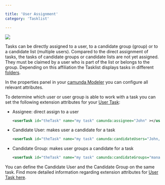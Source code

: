 ```yaml
---

title: 'User Assignment'
category: 'Tasklist'

---
```


<div class="row">
  <div class="col-xs-6 col-sm-6 col-md-3">
    <img data-img-thumb src="ref:asset:/assets/img/implementation-tasklist/tasklist-task-forms-eclipse.png" />
  </div>
  <div class="col-xs-6 col-sm-6 col-md-9">
      <p>Tasks can be directly assigned to a user, to a candidate group (group) or to a candidate list (multiple users). Compared to the direct assignment of tasks, the tasks of candidate groups or candidate lists are not yet assigned. They must be claimed by a user who is part of the list or belongs to the group. Depending on this affiliation the Tasklist displays tasks in different <a href="ref:#tasklist-human-workflow-management-user-and-group-task-overview">folders</a>.</p>
      <p>In the properties panel in your <a href="http://camunda.org/bpmn/tool/">camunda Modeler</a> you can configure all relevant attributes.</p>
  </div>  
</div>

To determine which user or user group is able to work with a task you can set the following extension attributes for your [User Task](ref:/api-references/bpmn20/#tasks-user-task):

* Assignee: direct assign to a user
  
  ```xml
  <userTask id="theTask" name="my task" camunda:assignee="John" ></userTask>
  ```

* Candidate User: makes user a candidate for a task
  ```xml
  <userTask id="theTask" name="my task" camunda:candidateUsers="John, Mary" ></userTask>
  ```

* Candidate Group: makes user groups a candidate for a task
  ```xml
  <userTask id="theTask" name="my task" camunda:candidateGroups="management, accountancy" ></userTask>
  ```

You can define the Candidate User and the Candidate Group on the same task. Find more detailed information regarding extension attributes for [User Task here](ref:/api-references/bpmn20/#tasks-user-task).